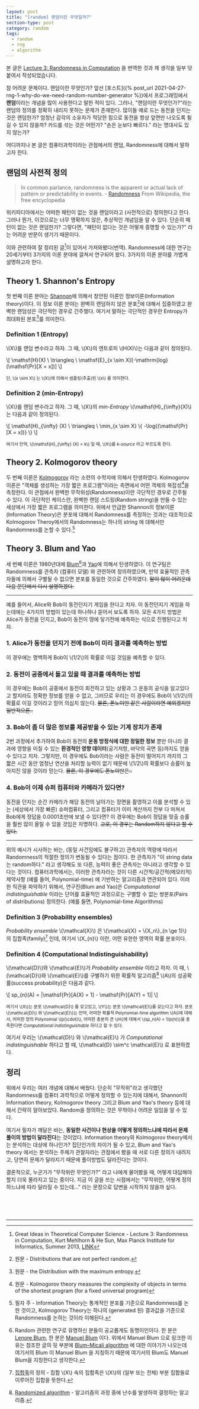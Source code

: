 ```yaml
---
layout: post
title: "[random] 랜덤이란 무엇일까?"
section-type: post
category: random
tags:
  - random
  - rng
  - algorithm
---
```


본 글은 [Lecture 3: Randomness in Computation](http://resources.mpi-inf.mpg.de/departments/d1/teaching/ss13/gitcs/lecture3.pdf) 을 번역한 것과 제 생각을 일부 덧붙여서 작성되었습니다.

참 어려운 문제이다. 랜덤이란 무엇인가? 앞선 [포스트]({% post_url 2021-04-27-rng-1-why-do-we-need-random-number-generator %})에서 프로그래밍에서 **랜덤**이라는 개념을 많이 사용한다고 말한 적이 있다. 그러나, "랜덤이란 무엇인가?"라는 랜덤의 정의를 정확히 내리지 못하는 문제가 존재한다. 많이들 예로 드는 동전을 던지는 것은 랜덤한가? 엄청난 감각의 소유자가 적당한 힘으로 동전을 항상 앞면만 나오도록 튕길 수 있지 않을까? 카드를 섞는 것은 어떤가? "손은 눈보다 빠르다." 라는 명대사도 있지 않는가?

어디까지나 본 글은 컴퓨터과학이라는 관점에서의 랜덤, Randomness에 대해서 말하고자 한다.

## 랜덤의 사전적 정의

> In common parlance, randomness is the apparent or actual lack of pattern or predictability in events.
> \- [Randomness](https://en.wikipedia.org/wiki/Randomness) From Wikipedia, the free encyclopedia

위키피디아에서는 어떠한 패턴이 없는 것을 랜덤이라고 (사전적으로) 정의한다고 한다. 그러나 뭔가, 이것으로는 너무 명확하지 않은, 추상적인 개념임을 알 수 있다. 단순히 패턴이 없는 것은 랜덤한가? 그렇다면, "패턴이 없다는 것은 어떻게 증명할 수 있는가?" 라는 어려운 반문이 생기기 때문이다.

이와 관련하여 잘 정리된 글[^1]이 있어서 가져와봤다(번역). Randomness에 대한 연구는 20세기부터 3가지의 이론 분야에 걸쳐서 연구되어 왔다. 3가지의 이론 분야를 가볍게 설명하고자 한다.

## Theory 1. Shannon's Entropy

첫 번째 이론 분야는 [Shannon](https://en.wikipedia.org/wiki/Claude_Shannon)에 의해서 창안된 이론인 정보이론(Information theory)이다. 이 정보 이론 분야는 완벽히 랜덤하지 않은 분포[^2]에 대해서 집중하였고 완벽한 랜덤성은 극단적인 경우로 간주했다. 여기서 말하는 극단적인 경우란 Entropy가 최대화된 분포[^3]를 의미한다.

### Definition 1 (Entropy)

\\(X\\)를 랜덤 변수라고 하자. 그 때, \\(X\\)의 엔트로피 \\(H(X)\\)는 다음과 같이 정의된다.

\\[
  \mathsf{H}(X) \  \triangleq \  \mathsf{E}_{x \sim X}[-\mathrm{log}(\mathsf{Pr}[X = x])]
\\]

<sub>단, \\(x \sim X\\) 는 \\(X\\)에 의해서 샘플링(추출)된 \\(x\\) 를 의미한다.</sub>

### Definition 2 (min-Entropy)

\\(X\\)를 랜덤 변수라고 하자. 그 때, \\(X\\)의 _min-Entropy_ \\(\mathsf{H}_{\infty}(X)\\) 는 다음과 같이 정의된다.

\\[
  \mathsf{H}_{\infty} (X) \  \triangleq \  \min\_{x \sim X} \\{ -\log{(\mathsf{Pr}[X = x])} \\}
\\]

<sub>여기서 만약, \\(\mathsf{H}\_{\infty} (X) > k\\) 일 때, \\(X\\)를 _k\-source_ 라고 부르도록 한다.</sub>

## Theory 2. Kolmogorov theory

두 번째 이론은 [Kolmogorov](https://en.wikipedia.org/wiki/Andrey_Kolmogorov) 라는 소련의 수학자에 의해서 탄생하였다. Kolmogorov 이론은 "객체를 생성하는 가장 짧은 프로그램"이라는 측면에서 어떤 객체의 복잡성[^4]을 측정한다. 이 관점에서 완벽한 무작위성(Randomness)이란 극단적인 경우로 간주될 수 있다. 이 극단적인 케이스란, 완벽한 랜덤 스트링(Random string)을 만들 수 있는 세상에서 가장 짧은 프로그램을 의미한다. 위에서 언급한 Shannon의 정보이론(Information Theory)은 분포에 대해서 Randomness를 측정하는 것과는 대조적으로 Kolmogorov Theroy에서의 Randomness는 하나의 string 에 대해서만 Randomness를 논할 수 있다.[^5]

## Theory 3. Blum and Yao

세 번째 이론은 1980년대에 [Blum](https://en.wikipedia.org/wiki/Manuel_Blum)[^6]과 [Yao](https://en.wikipedia.org/wiki/Andrew_Yao)에 의해서 탄생하였다. 이 연구팀은 Randomness를 관측자 (컴퓨터 모델) 와 관련하여 정의하였으며, 만약 효율적인 관측자들에 의해서 구별될 수 없으면 분포를 동일한 것으로 간주하였다. ~~말이 많이 어려운데 다음 문단에서 다시 설명하겠다.~~

------------

예를 들어서, Alice와 Bob이 동전던지기 게임을 한다고 치자. 이 동전던지기 게임을 하는데에는 4가지의 방법이 있는데 하나하나 뜯어서 보도록 하자. 모든 4가지 방법은 Alice가 동전을 던지고, Bob이 동전이 땅에 닿기전에 예측하는 식으로 진행된다고 치자.

### 1\. Alice가 동전을 던지기 전에 Bob이 미리 결과를 예측하는 방법

이 경우에는 명백하게 Bob이 \\(1/2\\)의 확률로 이길 것임을 예측할 수 있다.

### 2\. 동전이 공중에서 돌고 있을 때 결과를 예측하는 방법

이 경우에는 Bob이 공중에서 동전이 회전하고 있는 상황과 그 운동의 공식을 알고있다고 할지라도 정확한 정보를 얻을 수 없고, 그러므로 우리는 이 경우에도 Bob이 \\(1/2\\)의 확률로 이길 것이라고 믿어 의심치 않는다. ~~물론, 폰노이만 같은 사람이라면 예외겠지만 일반적으론..~~

### 3\. Bob이 좀 더 많은 정보를 제공받을 수 있는 기계 장치가 존재

2번 과정에서 추가하여 Bob이 동전의 **운동 방정식에 대한 정밀한 정보** 뿐만 아니라 결과에 영향을 미칠 수 있는 **환경적인 영향 데이터**(공기저항, 바닥의 곡면 등)까지도 얻을 수 있다고 치자. 그렇지만, 이 경우에도 Bob이라는 사람은 동전이 떨어지기 까지의 그 짧은 시간 동안 엄청난 연산을 처리할 능력이 없기 때문에 \\(1/2\\)의 확률보다 승률이 높아지진 않을 것이라 믿는다. ~~물론, 이 경우에도 폰노이만은..~~

### 4\. Bob이 이제 슈퍼 컴퓨터와 카메라가 있다면?

동전을 던지는 순간 카메라가 해당 동전의 날아가는 장면을 촬영하고 이를 분석할 수 있는 (세상에서 가장 빠른) 슈퍼컴퓨터, 그리고 컴퓨터가 이미 계산까지 전부 다 마쳐서 Bob에게 정답을 0.0001초만에 보낼 수 있다면? 이 경우에는 Bob이 정답을 맞출 승률을 훨씬 많이 올릴 수 있을 것임은 자명하다. ~~고로, 이 경우는 Random하지 않다고 할 수 있다.~~

------------

위의 예시가 시사하는 바는, (동일 사건임에도 불구하고) 관측자의 역량에 따라서 Randomness의 적절한 정의가 변동될 수 있다는 점이다. 한 관측자가 "이 string data는 random하다." 라고 생각해도 또 다른, 능력이 좋은 관측자는 아니라고 생각할 수 있다는 것이다. 컴퓨터과학에서는, 이러한 관측자라는 것이 다른 시간적/공간적(메모리적) 제약사항 (예를 들어, Polynomial-time) 에 기반하는 알고리즘과 연관되어 있다. 이러한 직관을 파악하기 위해서, 연구진(Blum and Yao)은 _Computational indistinguishable_ 이라는 단어를 효율적인 과정으로는 구별할 수 없는 쌍분포(Pairs of distributions) 정의한다. (예를 들면, Polynomial-time Algorithms)

### Definition 3 (Probability ensembles)

_Probability ensemble_ \\(\mathcal{X}\\) 은 \\(\mathcal{X} = \\{X_n\\}_{n \ge 1}\\) 의 집합족(family)[^7] 인데, 여기서 \\(X\_{n}\\) 이란, 어떤 유한한 영역의 확률 분포이다.

### Definition 4 (Computational Indistinguishability)

\\(\mathcal{D}\\)와 \\(\mathcal{E}\\)가 _Probability ensemble_ 이라고 하자. 이 때, \\(\mathcal{D}\\)와 \\(\mathcal{E}\\)를 구별하기 위한 확률적 알고리즘[^8] \\(A\\)의 성공확률(success probability)은 다음과 같다.

\\[
  sp_{n}(A) = |\mathsf{Pr}[A(X) = 1] - \mathsf{Pr}[A(Y) = 1]|
\\]

<sub>여기서 \\(X\\)는 분포 \\(\mathcal{D}\\) 를 갖고있고, \\(Y\\)는 분포 \\(\mathcal{E}\\)를 갖는다고 하자. 분포 \\(\mathcal{D}\\) 와 \\(\mathcal{E}\\)는 만약, 어떠한 확률적 Polynomial-time algorithm \\(A\\)에 대해서, 어떠한 양의 Polynomial \\(p(\cdot)\\), 어떠한 충분히 큰 \\(n\\)에 대해서 \\(sp_n(A) < 1/p(n)\\)을 충족한다면 _Computational indistinguishable_ 하다고 할 수 있다.</sub>

여기서 우리는 \\(\mathcal{D}\\) 와 \\(\mathcal{E}\\) 가 _Computational indistinguishable_ 하다고 할 때, \\(\mathcal{D} \sim^c \mathcal{E}\\) 로 표현하겠다.

## 정리

위에서 우리는 여러 개념에 대해서 배웠다. 단순히 "무작위"라고 생각했던 Randomness를 컴퓨터 과학적으로 어떻게 정의할 수 있는지에 대해서, Shannon의 Information theory, Kolmogorov theory 그리고 Blum and Yao's theory 등에 대해서 간략히 알아보았다. Random을 정의하는 것은 무척이나 어려운 일임을 알 수 있다. 

여기서 필자가 깨달은 바는, **동일한 사건이나 현상을 어떻게 정의하느냐에 따라서 문제 풀이의 방법이 달라진다**는 것이었다. Information theory와 Kolmogorov theory에서는 분석하는 대상에 하나인가? 집단인가의 차이가 될 수 있고, Blum and Yao's theory 에서는 분석하는 주체가 관찰자라는 관점에서 봤을 때 서로 다른 정의가 내려지고, 당연히 문제가 달라지기 때문에 풀이방법도 달라진다는 것이다.

결론적으로, 누군가가 "무작위란 무엇인가?" 라고 나에게 물어봤을 때, 어떻게 대답해야할지 더욱 몰라지고 있는 중이다. 지금 이 글을 쓰는 시점에서는 "무작위란, 어떻게 정의하느냐에 따라 달라질 수 있는데..." 라는 문장으로 답변을 시작하지 않을까 싶다.






<br><br><br>

----------------

[^1]: Great Ideas in Theoretical Computer Science - Lecture 3: Randomness in Computation, Kurt Mehlhorn & He Sun, Max Planck Institute for Informatics, Summer 2013, [LINK](http://resources.mpi-inf.mpg.de/departments/d1/teaching/ss13/gitcs/lecture3.pdf)

[^2]: 원문 -  Distributions that are not perfect random.

[^3]: 원문 - the Distribution with the maximum entropy.

[^4]: 원문 - Kolmogorov theory measures the complexity of objects in terms of the shortest program (for a fixed universal program)

[^5]: 필자 주 - Information Theory는 통계적인 분포를 기준으로 Randomness를 논한 것이고, Kolmogorov Theory는 하나의 (generated 된) 결과값을 기준으로 Randomness를 논하는 것이라 이해된다.

[^6]: Random 관련한 연구로 유명하신 분들이 공교롭게도 동명이인이다. 한 분은 [Lenore Blum](https://en.wikipedia.org/wiki/Lenore_Blum), 한 분은 [Manuel Blum](https://en.wikipedia.org/wiki/Manuel_Blum) 이다. 위에서 Manuel Blum 으로 링크한 이유는 참조한 글의 뒷 부분에 [Blum–Micali algorithm](https://en.wikipedia.org/wiki/Blum%E2%80%93Micali_algorithm) 에 대한 이야기가 나오는데 여기서의 Blum 이 Manuel Blum 을 지칭하기 때문에 여기서의 Blum도 Manuel Blum을 지칭한다고 생각한다.

[^7]: [집합족](https://ko.wikipedia.org/wiki/%EC%A7%91%ED%95%A9%EC%A1%B1)의 정의 - 집합 \\(X\\) 속의 집합족은 \\(X\\)의 (일부 또는 전체) 부분 집합들로 이루어진 집합을 뜻한다.

[^8]: [Randomized algorithm](https://en.wikipedia.org/wiki/Randomized_algorithm) - 알고리즘의 과정 중에 난수를 발생하여 결정하는 알고리즘.